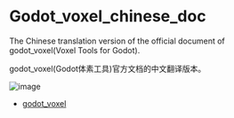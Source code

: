 # Godot_voxel_chinese_doc  

The Chinese translation version of the official document of godot_voxel(Voxel Tools for Godot).  

godot_voxel(Godot体素工具)官方文档的中文翻译版本。

![image](https://github.com/xun69/godot_voxel_chinese_doc/assets/23306801/a4ecc367-0618-409c-bab4-0578cd2a1582)

- [godot_voxel](https://github.com/Zylann/godot_voxel)  
 
